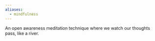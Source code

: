 ```yaml
---
aliases:
  - mindfulness
---
```

An open awareness meditation technique where we watch our thoughts pass, like a river.